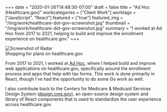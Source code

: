 +++
date = "2020-01-26T14:48:30-07:00"
draft = false
title = "Ad Hoc (Healthcare.gov)"
workcategories = ["Client Work"]
worktags = ["JavaScript", "React"]
featured = ["true"]
featured_img = "/img/work/healthcare-dot-gov-screenshot.jpg"
thumbnail = "/img/work/healthcare-dot-gov-screenshot.jpg"
summary = "I worked at Ad Hoc from 2017 to 2021, helping to build and improve the enrollment experience on healthcare.gov."
+++

<div class="text-center inline-image-container content-container-expanded">
  <img src="/img/work/healthcare-plans-screenshot.png" alt="Screenshot of Radar" class="img-responsive img-center"></img>
  <div class="caption-container">
    <div class="inline-image-caption">Shopping for plans on healthcare.gov.</div>
  </div>
</div>

From 2017 to 2021, I worked at [Ad Hoc](https://adhoc.team/), where I helped build and improve web applications on healthcare.gov, specifically around the enrollment process and apps that help with tax forms. This work is done primarily in React, though I've had the opportunity to do some Go work as well.

I also contribute back to the Centers for Medicare & Medicaid Services Design System ([design.cms.gov](https://design.cms.gov/)), an open-source design system and library of React components that is used to standardize the user experience across healthcare.gov.
